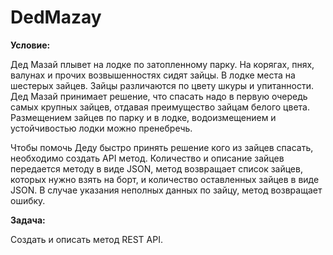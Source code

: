 # DedMazay
<p><b>Условие:</b></p>
Дед Мазай плывет на лодке по затопленному парку. На корягах, пнях, валунах и прочих
возвышенностях сидят зайцы. В лодке места на шестерых зайцев. Зайцы различаются по цвету
шкуры и упитанности. Дед Мазай принимает решение, что спасать надо в первую очередь самых
крупных зайцев, отдавая преимущество зайцам белого цвета. Размещением зайцев по парку и в
лодке, водоизмещением и устойчивостью лодки можно пренебречь.
<p><p>Чтобы помочь Деду быстро принять решение кого из зайцев спасать, необходимо создать API
метод. Количество и описание зайцев передается методу в виде JSON, метод возвращает список
зайцев, которых нужно взять на борт, и количество оставленных зайцев в виде JSON. В случае
указания неполных данных по зайцу, метод возвращает ошибку.
<p><b>Задача:</b></p>
Создать и описать метод REST API.
